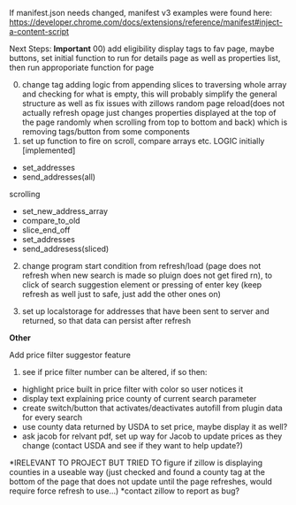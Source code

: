 If manifest.json needs changed, manifest v3 examples were found here: 
https://developer.chrome.com/docs/extensions/reference/manifest#inject-a-content-script


Next Steps:
**Important** 
00) add eligibility display tags to fav page, maybe buttons, set initial function to run for details page as well as properties list, then run approporiate function for page

0) change tag adding logic from appending slices to traversing whole array and checking for what is empty, this will probably simplify the general structure as well as fix issues with zillows random page reload(does not actually refresh opage just changes properties displayed at the top of the page randomly when scrolling from top to bottom and back) which is removing tags/button from some components 
1) set up function to fire on scroll, compare arrays etc. 
LOGIC
initially [implemented]
* set_addresses
* send_addresses(all)

scrolling
* set_new_address_array
* compare_to_old
* slice_end_off
* set_addresses
* send_addresess(sliced)

2) change program start condition from refresh/load (page does not refresh when new search is made so pluign does not get fired rn), to click of search suggestion element or pressing of enter key (keep refresh as well just to safe, just add the other ones on)

3) set up localstorage for addresses that have been sent to server and returned, so that data can persist after refresh

**Other**

Add price filter suggestor feature
1) see if price filter number can be altered, if so then:
* highlight price built in price filter with color so user notices it
* display text explaining price county of current search parameter 
* create switch/button that activates/deactivates autofill from plugin data for every search
* use county data returned by USDA to set price, maybe display it as well?
* ask jacob for relvant pdf, set up way for Jacob to update prices as they change (contact USDA and see if they want to help update?)


*IRELEVANT TO PROJECT BUT TRIED TO figure if zillow is displaying counties in a useable way (just checked and found a county tag at the bottom of the page that does not update until the page refreshes, would require force refresh to use...)
  *contact zillow to report as bug?

